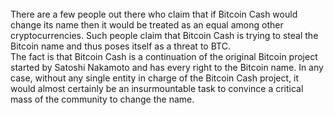 <br>
There are a few people out there who claim that if Bitcoin Cash would change its name then it would be treated as an equal among other cryptocurrencies. Such people claim that Bitcoin Cash is trying to steal the Bitcoin name and thus poses itself as a threat to BTC. 
<br>
The fact is that Bitcoin Cash is a continuation of the original Bitcoin project started by Satoshi Nakamoto and has every right to the Bitcoin name. In any case, without any single entity in charge of the Bitcoin Cash project, it would almost certainly be an insurmountable task to convince a critical mass of the community to change the name.
